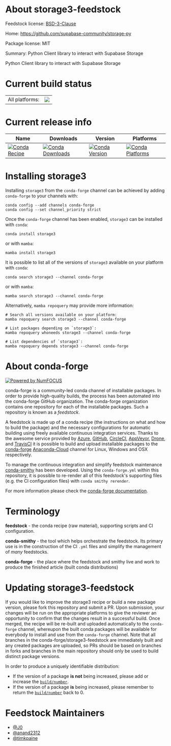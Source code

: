 About storage3-feedstock
========================

Feedstock license: [BSD-3-Clause](https://github.com/conda-forge/storage3-feedstock/blob/main/LICENSE.txt)

Home: https://github.com/supabase-community/storage-py

Package license: MIT

Summary: Python Client library to interact with Supabase Storage

Python Client library to interact with Supabase Storage


Current build status
====================


<table><tr><td>All platforms:</td>
    <td>
      <a href="https://dev.azure.com/conda-forge/feedstock-builds/_build/latest?definitionId=18050&branchName=main">
        <img src="https://dev.azure.com/conda-forge/feedstock-builds/_apis/build/status/storage3-feedstock?branchName=main">
      </a>
    </td>
  </tr>
</table>

Current release info
====================

| Name | Downloads | Version | Platforms |
| --- | --- | --- | --- |
| [![Conda Recipe](https://img.shields.io/badge/recipe-storage3-green.svg)](https://anaconda.org/conda-forge/storage3) | [![Conda Downloads](https://img.shields.io/conda/dn/conda-forge/storage3.svg)](https://anaconda.org/conda-forge/storage3) | [![Conda Version](https://img.shields.io/conda/vn/conda-forge/storage3.svg)](https://anaconda.org/conda-forge/storage3) | [![Conda Platforms](https://img.shields.io/conda/pn/conda-forge/storage3.svg)](https://anaconda.org/conda-forge/storage3) |

Installing storage3
===================

Installing `storage3` from the `conda-forge` channel can be achieved by adding `conda-forge` to your channels with:

```
conda config --add channels conda-forge
conda config --set channel_priority strict
```

Once the `conda-forge` channel has been enabled, `storage3` can be installed with `conda`:

```
conda install storage3
```

or with `mamba`:

```
mamba install storage3
```

It is possible to list all of the versions of `storage3` available on your platform with `conda`:

```
conda search storage3 --channel conda-forge
```

or with `mamba`:

```
mamba search storage3 --channel conda-forge
```

Alternatively, `mamba repoquery` may provide more information:

```
# Search all versions available on your platform:
mamba repoquery search storage3 --channel conda-forge

# List packages depending on `storage3`:
mamba repoquery whoneeds storage3 --channel conda-forge

# List dependencies of `storage3`:
mamba repoquery depends storage3 --channel conda-forge
```


About conda-forge
=================

[![Powered by
NumFOCUS](https://img.shields.io/badge/powered%20by-NumFOCUS-orange.svg?style=flat&colorA=E1523D&colorB=007D8A)](https://numfocus.org)

conda-forge is a community-led conda channel of installable packages.
In order to provide high-quality builds, the process has been automated into the
conda-forge GitHub organization. The conda-forge organization contains one repository
for each of the installable packages. Such a repository is known as a *feedstock*.

A feedstock is made up of a conda recipe (the instructions on what and how to build
the package) and the necessary configurations for automatic building using freely
available continuous integration services. Thanks to the awesome service provided by
[Azure](https://azure.microsoft.com/en-us/services/devops/), [GitHub](https://github.com/),
[CircleCI](https://circleci.com/), [AppVeyor](https://www.appveyor.com/),
[Drone](https://cloud.drone.io/welcome), and [TravisCI](https://travis-ci.com/)
it is possible to build and upload installable packages to the
[conda-forge](https://anaconda.org/conda-forge) [Anaconda-Cloud](https://anaconda.org/)
channel for Linux, Windows and OSX respectively.

To manage the continuous integration and simplify feedstock maintenance
[conda-smithy](https://github.com/conda-forge/conda-smithy) has been developed.
Using the ``conda-forge.yml`` within this repository, it is possible to re-render all of
this feedstock's supporting files (e.g. the CI configuration files) with ``conda smithy rerender``.

For more information please check the [conda-forge documentation](https://conda-forge.org/docs/).

Terminology
===========

**feedstock** - the conda recipe (raw material), supporting scripts and CI configuration.

**conda-smithy** - the tool which helps orchestrate the feedstock.
                   Its primary use is in the construction of the CI ``.yml`` files
                   and simplify the management of *many* feedstocks.

**conda-forge** - the place where the feedstock and smithy live and work to
                  produce the finished article (built conda distributions)


Updating storage3-feedstock
===========================

If you would like to improve the storage3 recipe or build a new
package version, please fork this repository and submit a PR. Upon submission,
your changes will be run on the appropriate platforms to give the reviewer an
opportunity to confirm that the changes result in a successful build. Once
merged, the recipe will be re-built and uploaded automatically to the
`conda-forge` channel, whereupon the built conda packages will be available for
everybody to install and use from the `conda-forge` channel.
Note that all branches in the conda-forge/storage3-feedstock are
immediately built and any created packages are uploaded, so PRs should be based
on branches in forks and branches in the main repository should only be used to
build distinct package versions.

In order to produce a uniquely identifiable distribution:
 * If the version of a package **is not** being increased, please add or increase
   the [``build/number``](https://docs.conda.io/projects/conda-build/en/latest/resources/define-metadata.html#build-number-and-string).
 * If the version of a package **is** being increased, please remember to return
   the [``build/number``](https://docs.conda.io/projects/conda-build/en/latest/resources/define-metadata.html#build-number-and-string)
   back to 0.

Feedstock Maintainers
=====================

* [@J0](https://github.com/J0/)
* [@anand2312](https://github.com/anand2312/)
* [@timkpaine](https://github.com/timkpaine/)

